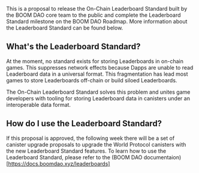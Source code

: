 This is a proposal to release the On-Chain Leaderboard Standard built by the BOOM DAO core team to the public and complete the Leaderboard Standard milestone on the BOOM DAO Roadmap. More information about the Leaderboard Standard can be found below.

## What's the Leaderboard Standard?

At the moment, no standard exists for storing Leaderboards in on-chain games. This suppresses network effects because Dapps are unable to read Leaderboard data in a universal format. This fragmentation has lead most games to store Leaderboards off-chain or build siloed Leaderboards.

The On-Chain Leaderboard Standard solves this problem and unites game developers with tooling for storing Leaderboard data in canisters under an interoperable data format.

## How do I use the Leaderboard Standard?

If this proposal is approved, the following week there will be a set of canister upgrade proposals to upgrade the World Protocol canisters with the new Leaderboard Standard features. To learn how to use the Leaderboard Standard, please refer to the (BOOM DAO documentaion)[https://docs.boomdao.xyz/leaderboards]
